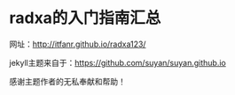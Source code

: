 radxa的入门指南汇总
========

网址：http://itfanr.github.io/radxa123/

jekyll主题来自于：https://github.com/suyan/suyan.github.io

感谢主题作者的无私奉献和帮助！